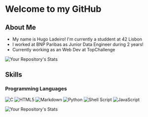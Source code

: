 # Welcome to my GitHub

## About Me
* My name is Hugo Ladeiro! I'm currently a studdent at 42 Lisbon
* I worked at BNP Paribas as Junior Data Engineer during 2 years!
* Currently working as an Web Dev at TopChallenge

![Your Repository's Stats](https://github-readme-stats.vercel.app/api?username=anzohs&show_icons=true)


## Skills

### Programming Languages

![C](https://img.shields.io/badge/c-%2300599C.svg?style=for-the-badge&logo=c&logoColor=white)
![HTML5](https://img.shields.io/badge/html5-%23E34F26.svg?style=for-the-badge&logo=html5&logoColor=white)
![Markdown](https://img.shields.io/badge/markdown-%23000000.svg?style=for-the-badge&logo=markdown&logoColor=white)
![Python](https://img.shields.io/badge/python-3670A0?style=for-the-badge&logo=python&logoColor=ffdd54)
![Shell Script](https://img.shields.io/badge/shell_script-%23121011.svg?style=for-the-badge&logo=gnu-bash&logoColor=white)
![JavaScript](https://img.shields.io/badge/javascript-%23323330.svg?style=for-the-badge&logo=javascript&logoColor=%23F7DF1E)

![Your Repository's Stats](https://github-readme-stats.vercel.app/api/top-langs/?username=Anzohs&theme=blue-green)
